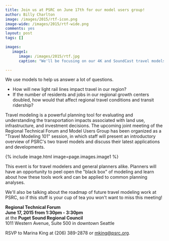 ```yaml
---
title: Join us at PSRC on June 17th for our model users group!
author: Billy Charlton
image: /images/2015/rtf-icon.png
image-wide: /images/2015/rtf-wide.png
comments: yes
layout: post
tags: []

images:
   image1:
      image: /images/2015/rtf.jpg
      caption: "We'll be focusing on our 4K and SoundCast travel models at this summer's Regional Technical Forum."

---
```


We use models to help us answer a lot of questions.

* How will new light rail lines impact travel in our region?
* If the number of residents and jobs in our regional growth centers doubled, how would that affect regional travel conditions and transit ridership?

Travel modeling is a powerful planning tool for evaluating and understanding the transportation impacts associated with land use, infrastructure, and investment decisions. The upcoming joint meeting of the Regional Technical Forum and Model Users Group has been organized as a "Travel Modeling 101" session, in which staff will present an introductory overview of PSRC's two travel models and discuss their latest applications and developments.

{% include image.html image=page.images.image1 %}

This event is for travel modelers and general planners alike. Planners will have an opportunity to peel open the "black box" of modeling and learn about how these tools work and can be applied to common planning analyses.

We'll also be talking about the roadmap of future travel modeling work at PSRC, so if this stuff is your cup of tea you won't want to miss this meeting!

**Regional Technical Forum**
<br>**June 17, 2015 from 1:30pm - 3:30pm**
<br>at the **Puget Sound Regional Council**
<br>1011 Western Avenue, Suite 500 in downtown Seattle

RSVP to Marina King at (206) 389-2878 or mking@psrc.org.



